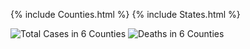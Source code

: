 {% include Counties.html %}
{% include States.html %}

![Total Cases in 6 Counties](https://user-images.githubusercontent.com/97544383/162246240-32e25294-4983-4409-ac7b-3a323d14de2a.png)
![Deaths in 6 Counties](https://user-images.githubusercontent.com/97544383/162246304-d4aba6a8-f4d0-445c-b3e1-339e4e262175.png)
